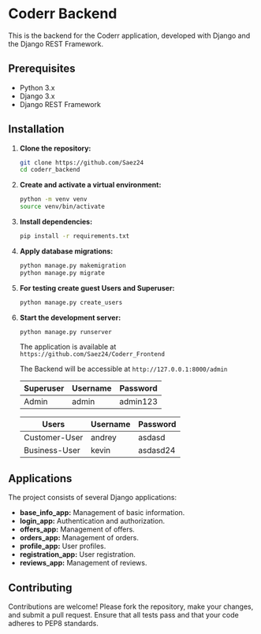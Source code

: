 # Coderr Backend

This is the backend for the Coderr application, developed with Django and the Django REST Framework.

## Prerequisites

- Python 3.x
- Django 3.x
- Django REST Framework

## Installation

1. **Clone the repository:**

   ```bash
   git clone https://github.com/Saez24
   cd coderr_backend
   ```

2. **Create and activate a virtual environment:**

   ```bash
   python -m venv venv
   source venv/bin/activate
   ```

3. **Install dependencies:**

   ```bash
   pip install -r requirements.txt
   ```

4. **Apply database migrations:**

   ```bash
   python manage.py makemigration
   python manage.py migrate
   ```

5. **For testing create guest Users and Superuser:**

   ```bash
   python manage.py create_users
   ```

6. **Start the development server:**

   ```bash
   python manage.py runserver
   ```

   The application is available at `https://github.com/Saez24/Coderr_Frontend`

   The Backend will be accessible at `http://127.0.0.1:8000/admin`

   | Superuser | Username | Password |
   | --------- | -------- | -------- |
   | Admin     | admin    | admin123 |

   | Users         | Username | Password |
   | ------------- | -------- | -------- |
   | Customer-User | andrey   | asdasd   |
   | Business-User | kevin    | asdasd24 |

## Applications

The project consists of several Django applications:

- **base_info_app:** Management of basic information.
- **login_app:** Authentication and authorization.
- **offers_app:** Management of offers.
- **orders_app:** Management of orders.
- **profile_app:** User profiles.
- **registration_app:** User registration.
- **reviews_app:** Management of reviews.

## Contributing

Contributions are welcome! Please fork the repository, make your changes, and submit a pull request. Ensure that all tests pass and that your code adheres to PEP8 standards.
